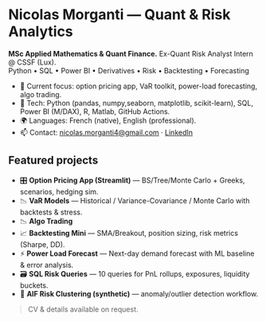 # Nicolas Morganti — Quant & Risk Analytics

**MSc Applied Mathematics & Quant Finance.** Ex-Quant Risk Analyst Intern @ CSSF (Lux).  
Python • SQL • Power BI • Derivatives • Risk • Backtesting • Forecasting

- 🔭 Current focus: option pricing app, VaR toolkit, power-load forecasting, algo trading.
- 🧰 Tech: Python (pandas, numpy,seaborn, matplotlib, scikit-learn), SQL, Power BI (M/DAX), R, Matlab, GitHub Actions.
- 🌍 Languages: French (native), English (professional).
- 📫 Contact: nicolas.morganti4@gmail.com · [LinkedIn](https://linkedin.com/in/nicolas-morganti)

## Featured projects
- 🎛 **Option Pricing App (Streamlit)** — BS/Tree/Monte Carlo + Greeks, scenarios, hedging sim.  
- 📉 **VaR Models** — Historical / Variance-Covariance / Monte Carlo with backtests & stress.
- 📉 **Algo Trading** 
- 📈 **Backtesting Mini** — SMA/Breakout, position sizing, risk metrics (Sharpe, DD).  
- ⚡ **Power Load Forecast** — Next-day demand forecast with ML baseline & error analysis.  
- 🗃 **SQL Risk Queries** — 10 queries for PnL rollups, exposures, liquidity buckets.  
- 🧭 **AIF Risk Clustering (synthetic)** — anomaly/outlier detection workflow.

> CV & details available on request.
